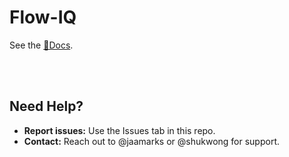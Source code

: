 # Flow-IQ

See the [📘Docs](https://nci-dceg.github.io/Flow-IQ/).

<br><br>

## Need Help?

* **Report issues:** Use the Issues tab in this repo.
* **Contact:** Reach out to @jaamarks or @shukwong for support.